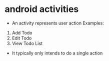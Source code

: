 # android activities

- An activity represents user action
Examples:
1. Add Todo
2. Edit Todo
3. View Todo List

- It typically only intends to do a single action
